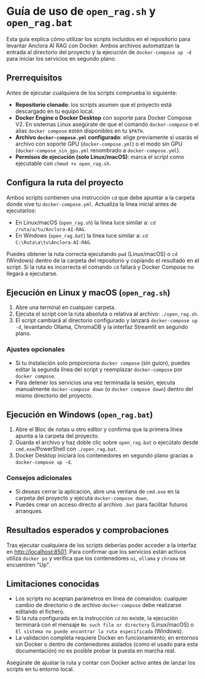 # Guía de uso de `open_rag.sh` y `open_rag.bat`

Esta guía explica cómo utilizar los scripts incluidos en el repositorio para levantar Anclora AI RAG con Docker. Ambos archivos automatizan la entrada al directorio del proyecto y la ejecución de `docker-compose up -d` para iniciar los servicios en segundo plano.

## Prerrequisitos

Antes de ejecutar cualquiera de los scripts comprueba lo siguiente:

- **Repositorio clonado**: los scripts asumen que el proyecto está descargado en tu equipo local.
- **Docker Engine o Docker Desktop** con soporte para Docker Compose V2. En sistemas Linux asegúrate de que el comando `docker-compose` o el alias `docker compose` estén disponibles en tu `$PATH`.
- **Archivo `docker-compose.yml` configurado**: elige previamente si usarás el archivo con soporte GPU (`docker-compose.yml`) o el modo sin GPU (`docker-compose_sin_gpu.yml` renombrado a `docker-compose.yml`).
- **Permisos de ejecución (solo Linux/macOS)**: marca el script como ejecutable con `chmod +x open_rag.sh`.

## Configura la ruta del proyecto

Ambos scripts contienen una instrucción `cd` que debe apuntar a la carpeta donde vive tu `docker-compose.yml`. Actualiza la línea inicial antes de ejecutarlos:

- En Linux/macOS (`open_rag.sh`) la línea luce similar a: `cd /ruta/a/tu/Anclora-AI-RAG`.
- En Windows (`open_rag.bat`) la línea luce similar a: `cd C:\Ruta\a\tu\Anclora-AI-RAG`.

Puedes obtener la ruta correcta ejecutando `pwd` (Linux/macOS) o `cd` (Windows) dentro de la carpeta del repositorio y copiando el resultado en el script. Si la ruta es incorrecta el comando `cd` fallará y Docker Compose no llegará a ejecutarse.

## Ejecución en Linux y macOS (`open_rag.sh`)

1. Abre una terminal en cualquier carpeta.
2. Ejecuta el script con la ruta absoluta o relativa al archivo: `./open_rag.sh`.
3. El script cambiará al directorio configurado y lanzará `docker-compose up -d`, levantando Ollama, ChromaDB y la interfaz Streamlit en segundo plano.

### Ajustes opcionales

- Si tu instalación solo proporciona `docker compose` (sin guion), puedes editar la segunda línea del script y reemplazar `docker-compose` por `docker compose`.
- Para detener los servicios una vez terminada la sesión, ejecuta manualmente `docker-compose down` (o `docker compose down`) dentro del mismo directorio del proyecto.

## Ejecución en Windows (`open_rag.bat`)

1. Abre el Bloc de notas u otro editor y confirma que la primera línea apunta a la carpeta del proyecto.
2. Guarda el archivo y haz doble clic sobre `open_rag.bat` o ejecútalo desde `cmd.exe`/PowerShell con `./open_rag.bat`.
3. Docker Desktop iniciará los contenedores en segundo plano gracias a `docker-compose up -d`.

### Consejos adicionales

- Si deseas cerrar la aplicación, abre una ventana de `cmd.exe` en la carpeta del proyecto y ejecuta `docker-compose down`.
- Puedes crear un acceso directo al archivo `.bat` para facilitar futuros arranques.

## Resultados esperados y comprobaciones

Tras ejecutar cualquiera de los scripts deberías poder acceder a la interfaz en <http://localhost:8501>. Para confirmar que los servicios están activos utiliza `docker ps` y verifica que los contenedores `ui`, `ollama` y `chroma` se encuentren "Up".

## Limitaciones conocidas

- Los scripts no aceptan parámetros en línea de comandos: cualquier cambio de directorio o de archivo `docker-compose` debe realizarse editando el fichero.
- Si la ruta configurada en la instrucción `cd` no existe, la ejecución terminará con el mensaje `No such file or directory` (Linux/macOS) o `El sistema no puede encontrar la ruta especificada` (Windows).
- La validación completa requiere Docker en funcionamiento; en entornos sin Docker o dentro de contenedores aislados (como el usado para esta documentación) no es posible probar la puesta en marcha real.

Asegúrate de ajustar la ruta y contar con Docker activo antes de lanzar los scripts en tu entorno local.
